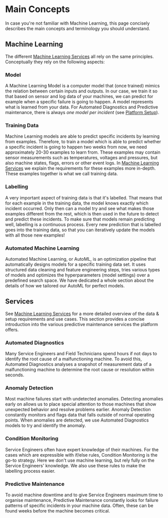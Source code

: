 # Main Concepts
In case you're not familiar with Machine Learning, this page concisely describes the
main concepts and terminology you should understand.

## Machine Learning
The different [Machine Learning Services](Services.md) all rely on the same principles. 
Conceptually they rely on the following aspects:

### Model
A Machine Learning Model is a computer model that (once trained) mimics the relation between certain inputs and
outputs. In our case, we train it so that based on sensor and log data of your machines, we can predict for example
when a specific failure is going to happen. A model represents what is learned from your data. For Automated
Diagnostics and Predictive maintenance, there is always *one model per incident* (see [Platform Setup](../Getting_Started/Setup.md)).

### Training Data
Machine Learning models are able to predict specific incidents by learning from examples. Therefore, to train a
model which is able to predict whether a specific incident is going to happen two weeks from now, we need
approximately 20-30 examples to learn from. These examples may contain sensor measurements such as temperatures,
voltages and pressures, but also machine states, flags, errors or other event logs. In [Machine Learning Services](Services.md)
we explain the requirements for these examples more in-depth. These examples together is what we call training data.

### Labelling
A very important aspect of training data is that it's labelled. That means that for each example in the training
data, the model knows exactly which incident occurred. Only then can a model try and see what makes those examples different from
the rest, which is then used in the future to detect and predict these incidents. To make sure that models remain
predicting well, labelling is a continuous process. Every new prediction that is labelled goes into the training data,
so that you can iteratively update the models with all those new examples!

### Automated Machine Learning
Automated Machine Learning, or AutoML, is an optimization pipeline that automatically designs models for a specific
training data set. It uses structured data cleaning and feature engineering steps, tries various types of models
and optimizes the hyperparameters (model settings) over a predefined search space. We have dedicated a whole section
about the details of how we tailored our AutoML for perfect models.

## Services
See [Machine Learning Services](Services.md) for a more detailed overview of the data & setup requirements and use cases.
This section provides a concise introduction into the various predictive maintenance services the platform
offers.

### Automated Diagnostics
Many Service Engineers and Field Technicians spend hours if not days to identify the root cause of a malfunctioning
machine. To avoid this, Automated Diagnostics analyses a snapshot of measurement data of a malfunctioning machine
to determine the root cause or resolution within seconds.

### Anomaly Detection
Most machine failures start with undetected anomalies. Detecting anomalies early on allows us to place special attention to
those machines that show unexpected behavior and resolve problems earlier. Anomaly Detection constantly monitors and
flags data that falls outside of normal operating points. When anomalies are detected, we use Automated Diagnostics
models to try and identify the anomaly.

### Condition Monitoring
Service Engineers often have expert knowledge of their machines. For the cases which are expressible with
if/else rules, Condition Monitoring is the go-to strategy. Here we don't use machine learning, but rely fully on
the Service Engineers' knowledge. We also use these rules to make the labelling process easier.

### Predictive Maintenance
To avoid machine downtime and to give Service Engineers maximum time to organise maintenance, Predictive Maintenance
constantly looks for failure patterns of specific incidents in your machine data. Often, these can be found weeks
before the machine becomes critical.


